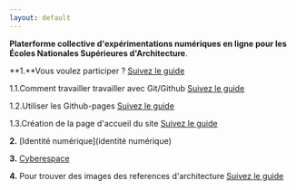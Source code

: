 ```yaml
---
layout: default
---
```


**Platerforme collective d'expérimentations numériques en ligne pour les Écoles Nationales Supérieures d'Architecture**. 

**1.**Vous voulez participer ? [Suivez le guide](git)

1.1.Comment travailler travailler avec Git/Github [Suivez le guide](comment)

1.2.Utiliser les Github-pages [Suivez le guide](utiliser)

1.3.Création de la page d'accueil du site [Suivez le guide](creation)

**2.** [Identité numérique](identité numérique)

**3.** [Cyberespace](cyberspace)

**4.** Pour trouver des images des references d'architecture [Suivez le guide](informations)
